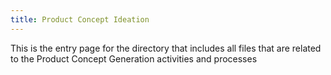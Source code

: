 ```yaml
---
title: Product Concept Ideation
---
```


This is the entry page for the directory that includes all files that are related to the Product Concept Generation activities and processes


